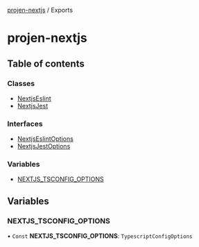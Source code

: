 [projen-nextjs](README.md) / Exports

# projen-nextjs

## Table of contents

### Classes

- [NextjsEslint](classes/NextjsEslint.md)
- [NextjsJest](classes/NextjsJest.md)

### Interfaces

- [NextjsEslintOptions](interfaces/NextjsEslintOptions.md)
- [NextjsJestOptions](interfaces/NextjsJestOptions.md)

### Variables

- [NEXTJS\_TSCONFIG\_OPTIONS](modules.md#nextjs_tsconfig_options)

## Variables

### NEXTJS\_TSCONFIG\_OPTIONS

• `Const` **NEXTJS\_TSCONFIG\_OPTIONS**: `TypescriptConfigOptions`
